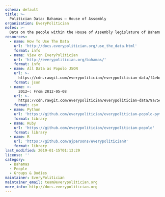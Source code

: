 ```yaml
---
schema: default
title: >-
  Politician Data: Bahamas — House of Assembly
organization: EveryPolitician
notes: >-
  Data on the people within the House of Assembly legislature of Bahamas.
resources:
  - name: How To Use The Data
    url: 'http://docs.everypolitician.org/use_the_data.html'
    format: info
  - name: View on EveryPolitician
    url: 'http://everypolitician.org/bahamas/'
    format: info
  - name: All Data as Popolo JSON
    url: >-
      https://cdn.rawgit.com/everypolitician/everypolitician-data/f4eb460d7cb790a38f33e666e9327ab7c3088de6/data/Bahamas/House_of_Assembly/ep-popolo-v1.0.json
    format: json
  - name: >-
      2012–: From 2012-05-08
    url: >-
      https://cdn.rawgit.com/everypolitician/everypolitician-data/9a75c94fb3f01a45e5616242dec9743ba96f137f/data/Bahamas/House_of_Assembly/term-2012.csv
    format: csv
  - name: Python
    url: 'https://github.com/everypolitician/everypolitician-popolo-python'
    format: library
  - name: Ruby
    url: 'https://github.com/everypolitician/everypolitician-popolo'
    format: library
  - name: R
    url: 'https://github.com/ajparsons/everypoliticianR'
    format: library
last_modified: 2019-01-15T01:13:29
license: ''
category:
  - Bahamas
  - People
  - Groups & Bodies
maintainer: EveryPolitician
maintainer_email: team@everypolitician.org
more_info: http://docs.everypolitician.org
---
```

